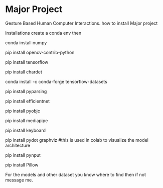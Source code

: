 # Major Project
Gesture Based Human Computer Interactions.
how to install
Major project

Installations
create a conda env
then 


conda install numpy

pip install opencv-contrib-python


pip install tensorflow

pip install chardet

conda install -c conda-forge tensorflow-datasets

pip install pyparsing


pip install efficientnet


pip install pyobjc


pip install mediapipe


pip install keyboard


pip install pydot graphviz #this is used in colab to visualize the model architecture 



pip install pynput

pip install Pillow


For the models and other dataset you know where to find then if not message me.
